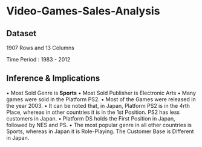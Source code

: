 # Video-Games-Sales-Analysis

## Dataset
1907 Rows and 13 Columns 

Time Period : 1983 - 2012

## Inference & Implications
•	Most Sold Genre is **Sports**
•	Most Sold Publisher is Electronic Arts
•	Many games were sold in the Platform PS2.
•	Most of the Games were released in the year 2003.
•	It can be noted that, in Japan, Platform PS2 is in the 4rth Place, whereas in other countries it is in the 1st Position. PS2 has less customers in Japan.
•	Platform DS holds the First Position in Japan, followed by NES and PS.
•	The most popular genre in all other countries is Sports, whereas in Japan it is Role-Playing. The Customer Base is Different in Japan.
